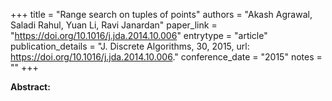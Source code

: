 +++
title = "Range search on tuples of points"
authors = "Akash Agrawal, Saladi Rahul, Yuan Li, Ravi Janardan"
paper_link = "https://doi.org/10.1016/j.jda.2014.10.006"
entrytype = "article"
publication_details = "J. Discrete Algorithms, 30, 2015, url: <a href='https://doi.org/10.1016/j.jda.2014.10.006' target='_blank'>https://doi.org/10.1016/j.jda.2014.10.006</a>."
conference_date = "2015"
notes = ""
+++

<b>Abstract:</b>
